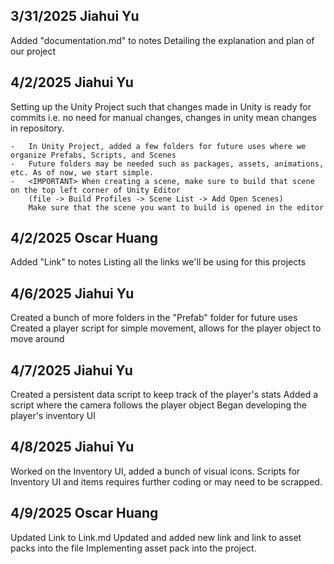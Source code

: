 ## 3/31/2025 Jiahui Yu ##
Added "documentation.md" to notes
Detailing the explanation and plan of our project

## 4/2/2025 Jiahui Yu ##
Setting up the Unity Project such that changes made in Unity is ready for commits
i.e. no need for manual changes, changes in unity mean changes in repository.

    -   In Unity Project, added a few folders for future uses where we organize Prefabs, Scripts, and Scenes
    -   Future folders may be needed such as packages, assets, animations, etc. As of now, we start simple.
    -   <IMPORTANT> When creating a scene, make sure to build that scene on the top left corner of Unity Editor
        (file -> Build Profiles -> Scene List -> Add Open Scenes)
        Make sure that the scene you want to build is opened in the editor
        
## 4/2/2025 Oscar Huang ##
Added "Link" to notes
Listing all the links we'll be using for this projects

## 4/6/2025 Jiahui Yu ##
Created a bunch of more folders in the "Prefab" folder for future uses
Created a player script for simple movement, allows for the player object to move around

## 4/7/2025 Jiahui Yu ##
Created a persistent data script to keep track of the player's stats
Added a script where the camera follows the player object
Began developing the player's inventory UI

## 4/8/2025 Jiahui Yu ##
Worked on the Inventory UI, added a bunch of visual icons.
Scripts for Inventory UI and items requires further coding or may need to be scrapped.

## 4/9/2025 Oscar Huang ##
Updated Link to Link.md
Updated and added new link and link to asset packs into the file
Implementing asset pack into the project.
